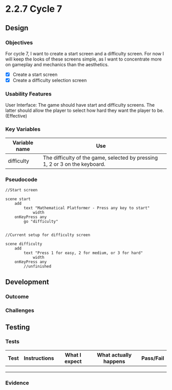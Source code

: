 # 2.2.7 Cycle 7

## Design

### Objectives

For cycle 7, I want to create a start screen and a difficulty screen. For now I will keep the looks of these screens simple, as I want to concentrate more on gameplay and mechanics than the aesthetics.

* [x] Create a start screen
* [x] Create a difficulty selection screen

### Usability Features

User Interface: The game should have start and difficulty screens. The latter should allow the player to select how hard they want the player to be. (Effective)

### Key Variables

<table><thead><tr><th>Variable name</th><th>Use</th><th data-hidden></th></tr></thead><tbody><tr><td>difficulty</td><td>The difficulty of the game, selected by pressing 1, 2 or 3 on the keyboard.</td><td></td></tr></tbody></table>

### Pseudocode

```
//Start screen

scene start
    add
        text "Mathematical Platformer - Press any key to start"
            width
    onKeyPress any
        go "difficulty"


//Current setup for difficulty screen

scene difficulty
    add
        text "Press 1 for easy, 2 for medium, or 3 for hard"
            width
    onKeyPress any
        //unfinished
```

## Development

### Outcome

### Challenges

## Testing

### Tests

| Test | Instructions | What I expect | What actually happens | Pass/Fail |
| ---- | ------------ | ------------- | --------------------- | --------- |
|      |              |               |                       |           |
|      |              |               |                       |           |
|      |              |               |                       |           |

### Evidence

